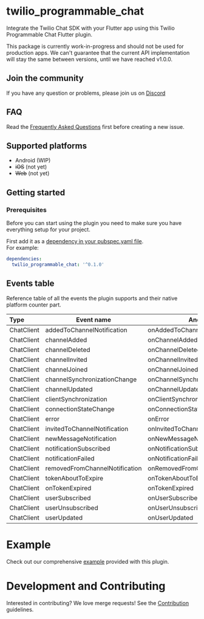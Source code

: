 # twilio_programmable_chat
Integrate the Twilio Chat SDK with your Flutter app using this Twilio Programmable Chat Flutter plugin.

This package is currently work-in-progress and should not be used for production apps. We can't guarantee that the current API implementation will stay the same between versions, until we have reached v1.0.0.

## Join the community
If you have any question or problems, please join us on [Discord](https://discord.gg/42x46NH)

## FAQ
Read the [Frequently Asked Questions](https://gitlab.com/twilio-flutter/programmable-chat/blob/master/FAQ.md) first before creating a new issue.

## Supported platforms
* Android (WIP)
* ~~iOS~~ (not yet)
* ~~Web~~ (not yet)

## Getting started

### Prerequisites
Before you can start using the plugin you need to make sure you have everything setup for your project.

First add it as a [dependency in your pubspec.yaml file](https://flutter.dev/docs/development/packages-and-plugins/using-packages).  
For example:
```yaml
dependencies:
  twilio_programmable_chat: '^0.1.0'
```

## Events table
Reference table of all the events the plugin supports and their native platform counter part.

| Type       | Event name                     | Android                          | Implemented |
| :--------- | ------------------------------ | -------------------------------- | ----------- |
| ChatClient | addedToChannelNotification     | onAddedToChannelNotification     |             |
| ChatClient | channelAdded                   | onChannelAdded                   | X           | 
| ChatClient | channelDeleted                 | onChannelDeleted                 | X           |
| ChatClient | channelInvited                 | onChannelInvited                 | X           |
| ChatClient | channelJoined                  | onChannelJoined                  | X           |
| ChatClient | channelSynchronizationChange   | onChannelSynchronizationChange   | X           |
| ChatClient | channelUpdated                 | onChannelUpdated                 | X           |
| ChatClient | clientSynchronization          | onClientSynchronization          | X           |
| ChatClient | connectionStateChange          | onConnectionStateChange          | X           |
| ChatClient | error                          | onError                          | X           |
| ChatClient | invitedToChannelNotification   | onInvitedToChannelNotification   |             |
| ChatClient | newMessageNotification         | onNewMessageNotification         |             |
| ChatClient | notificationSubscribed         | onNotificationSubscribed         | X           |
| ChatClient | notificationFailed             | onNotificationFailed             | X           |
| ChatClient | removedFromChannelNotification | onRemovedFromChannelNotification |             |
| ChatClient | tokenAboutToExpire             | onTokenAboutToExpire             | X           |
| ChatClient | onTokenExpired                 | onTokenExpired                   | X           |
| ChatClient | userSubscribed                 | onUserSubscribed                 | X           |
| ChatClient | userUnsubscribed               | onUserUnsubscribed               | X           |
| ChatClient | userUpdated                    | onUserUpdated                    | X           |

# Example
Check out our comprehensive [example](https://gitlab.com/twilio-flutter/programmable-chat/tree/master/example) provided with this plugin.

# Development and Contributing
Interested in contributing? We love merge requests! See the [Contribution](https://gitlab.com/twilio-flutter/programmable-chat/blob/master/CONTRIBUTING.md) guidelines.
